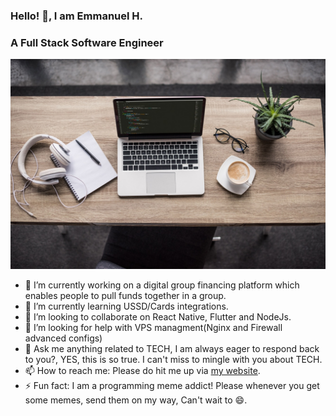 ### Hello! 👋, I am Emmanuel H.
### A Full Stack Software Engineer


![Start Game](/hakoemmy.jpg)

- 🔭 I’m currently working on a digital group financing platform which enables people to pull funds together in a group.
- 🌱 I’m currently learning USSD/Cards integrations.
- 👯 I’m looking to collaborate on React Native, Flutter and NodeJs.
- 🤔 I’m looking for help with VPS managment(Nginx and Firewall advanced configs)
- 💬 Ask me anything related to TECH, I am always eager to respond back to you?, YES, this is so true. I can't miss to mingle with you about TECH.
- 📫 How to reach me: Please do hit me up via [my website](https://www.emmanuelhakorimana.me/).
- ⚡ Fun fact: I am a programming meme addict! Please whenever you get some memes, send them on my way, Can't wait to 😄. 

